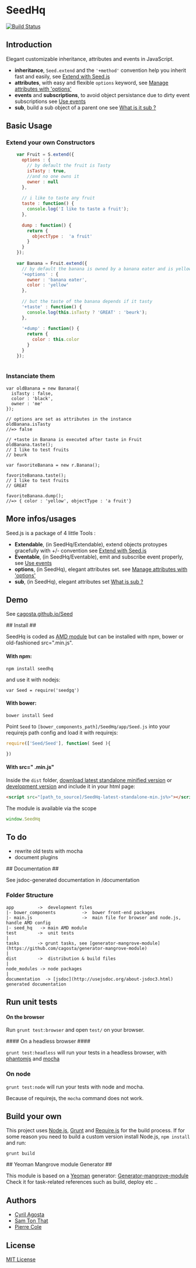 # SeedHq  
[![Build Status](https://secure.travis-ci.org/cagosta/SeedHq.png?branch=master)](https://travis-ci.org/cagosta/SeedHq)


## Introduction

Elegant customizable inheritance, attributes and events in JavaScript.
 
*   **inheritance**, `Seed.extend` and the `'+method'` convention help you inherit fast and easily, see [Extend with Seed.js](SeedHq/blob/master/documentation/Extendable.md)
*   **attributes**, with easy and flexible `options` keyword, see [Manage attributes with 'options'](SeedHq/blob/master/documentation/options.md)
*   **events** and **subscriptions**, to avoid object persistance due to dirty event subscriptions see [Use events](SeedHq/blob/master/documentation/Events.md)
*   **sub**, build a sub object of a parent one see [What is it sub ?](SeedHq/blob/master/documentation/sub.md)


## Basic Usage


### Extend your own Constructors 

```js
    var Fruit = S.extend({
      options : {
        // by default the fruit is Tasty
        isTasty : true,
        //and no one owns it
        owner : null
      },
      
      // i like to taste any fruit
      taste : function() {
        console.log('I like to taste a fruit');
      },
      
      dump : function() {
        return {
          objectType :  'a fruit'
        }
      }
    });
    
    var Banana = Fruit.extend({
      // by default the banana is owned by a banana eater and is yellow
      '+options' : {
        owner : 'banana eater',
        color : 'yellow'
      },
      
      // but the taste of the banana depends if it tasty
      '+taste' : function() {
        console.log(this.isTasty ? 'GREAT' : 'beurk');
      },
      
      '+dump' : function() {
        return {
          color : this.color
        }
      }
    });
    
```

### Instanciate them

```
var oldBanana = new Banana({
  isTasty : false,
  color : 'black',
  owner : 'me'
});

// options are set as attributes in the instance
oldBanana.isTasty 
//=> false

// +taste in Banana is executed after taste in Fruit
oldBanana.taste();
// I like to test fruits
// beurk

var favoriteBanana = new r.Banana();

favoriteBanana.taste(); 
// I like to test fruits
// GREAT

favoriteBanana.dump();
//=> { color : 'yellow', objectType : 'a fruit'}

```

## More infos/usages

Seed.js is a package of 4 little Tools :
*    **Extendable**, (in SeedHq/Extendable), extend objects protoypes gracefully with +/- convention see [Extend with Seed.js](documentation/Extendable.md)
*    **Eventable**, (in SeedHq/Eventable), emit and subscribe event properly, see [Use events](documentation/Eventable.md)
*    **options**, (in SeedHq), elegant attributes set. see [Manage attributes with 'options'](documentation/options.md)
*    **sub**, (in SeedHq), elegant attributes set [What is sub ?](documentation/sub.md)



## Demo ##
See [cagosta.github.io/Seed](http://cagosta.github.io/Seed) 

## Install ##

SeedHq is coded as [AMD module](http://requirejs.org/docs/whyamd.html) but can be installed with npm, bower or old-fashioned src=".min.js".

#### With npm: ####

```
npm install seedhq
```

and use it with nodejs: 
```
var Seed = require('seedgq')
```

#### With bower: ####

``` 
bower install Seed
```

Point `Seed` to `[bower_components_path]/SeedHq/app/Seed.js` into your requirejs path config 
and load it with requirejs:  

```javascript
require(['Seed/Seed'], function( Seed ){

})
```


#### With src=" .min.js" ####


Inside the `dist` folder, [download latest standalone minified version](https://raw.github.com/cagosta/SeedHq/master/dist/SeedHq-latest-standalone-min.js) or [development version](https://raw.github.com/cagosta/SeedHq/master/dist/SeedHq-latest-standalone.js) and include it in your html page:

```html
<script src="[path_to_source]/SeedHq-latest-standalone-min.js%>"></script>
```

The module is available via the scope 

```javascript
window.SeedHq
```

## To do ##

*  rewrite old tests with mocha  
*  document plugins

## Documentation ##

See jsdoc-generated documentation in /documentation  

### Folder Structure ###

    app         ->  development files
    |- bower_components          ->  bower front-end packages
    |- main.js                   ->  main file for browser and node.js, handle AMD config
    |- seed_hq   -> main AMD module
    test        ->  unit tests
    |
    tasks       -> grunt tasks, see [generator-mangrove-module](https://github.com/cagosta/generator-mangrove-module)
    |
    dist        ->  distribution & build files
    |
    node_modules -> node packages
    |
    documentation  -> [jsdoc](http://usejsdoc.org/about-jsdoc3.html) generated documentation 


## Run unit tests ##

#### On the browser ####

Run `grunt test:browser` and open `test/` on your browser.

#### On a headless browser ####

`grunt test:headless` will run your tests in a headless browser, with [phantomjs](http://phantomjs.org/) and [mocha](http://visionmedia.github.io/mocha/)

### On node ####

`grunt test:node` will run your tests with node and mocha.  

Because of requirejs, the `mocha` command does not work.


## Build your own ##

This project uses [Node.js](http://nodejs.org/), [Grunt](http://gruntjs.com/) and [Require.js](http://requirejs.org/docs/optimization.html) for the build process. If for some reason you need to build a custom version install Node.js, `npm install` and run:

    grunt build

## Yeoman Mangrove module Generator ##

This module is based on a [Yeoman](https://github.com/yeoman/yeoman/wiki/Getting-Started) generator: [Generator-mangrove-module](https://github.com/cagosta/generator-mangrove-module)  
Check it for task-related references such as build, deploy etc ..



## Authors 
* [Cyril Agosta](https://github.com/cagosta)
* [Sam Ton That](https://github.com/KspR)
* [Pierre Cole](https://github.com/piercus)



## License ##

[MIT License](http://www.opensource.org/licenses/mit-license.php)

